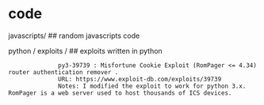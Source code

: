 # code

javascripts/          ## random javascripts code

python / exploits /   ## exploits  written in python

                  py3-39739 : Misfortune Cookie Exploit (RomPager <= 4.34) router authentication remover .
                  URL: https://www.exploit-db.com/exploits/39739
                  Notes: I modified the exploit to work for python 3.x. RomPager is a web server used to host thousands of ICS devices.
